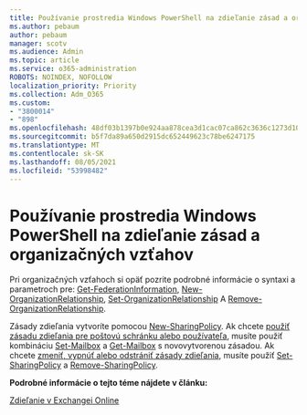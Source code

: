 ```yaml
---
title: Používanie prostredia Windows PowerShell na zdieľanie zásad a organizačných vzťahov
ms.author: pebaum
author: pebaum
manager: scotv
ms.audience: Admin
ms.topic: article
ms.service: o365-administration
ROBOTS: NOINDEX, NOFOLLOW
localization_priority: Priority
ms.collection: Adm_O365
ms.custom:
- "3800014"
- "898"
ms.openlocfilehash: 48df03b1397b0e924aa878cea3d1cac07ca862c3636c1273d10f4841a03fddcf
ms.sourcegitcommit: b5f7da89a650d2915dc652449623c78be6247175
ms.translationtype: MT
ms.contentlocale: sk-SK
ms.lasthandoff: 08/05/2021
ms.locfileid: "53998482"
---
```

# <a name="use-powershell-for-sharing-policies-and-organization-relationships"></a>Používanie prostredia Windows PowerShell na zdieľanie zásad a organizačných vzťahov


Pri organizačných vzťahoch si opäť pozrite podrobné informácie o syntaxi a parametroch pre: [Get-FederationInformation](https://docs.microsoft.com/powershell/module/exchange/get-federationinformation), [New-OrganizationRelationship](https://docs.microsoft.com/powershell/module/exchange/new-organizationrelationship), [Set-OrganizationRelationship](https://docs.microsoft.com/powershell/module/exchange/set-organizationrelationship)  A  [Remove-OrganizationRelationship](https://docs.microsoft.com/powershell/module/exchange/remove-organizationrelationship).

Zásady zdieľania vytvoríte pomocou [New-SharingPolicy](https://docs.microsoft.com/powershell/module/exchange/new-sharingpolicy). Ak chcete [použiť zásadu zdieľania pre poštovú schránku alebo používateľa](https://docs.microsoft.com/exchange/sharing/sharing-policies/apply-a-sharing-policy#use-exchange-online-powershell-to-apply-a-sharing-policy-to-one-or-more-mailboxes), musíte použiť kombináciu [Set-Mailbox](https://docs.microsoft.com/powershell/module/exchange/set-mailbox) a [Get-Mailbox](https://docs.microsoft.com/powershell/module/exchange/get-mailbox) s novovytvorenou zásadou. Ak chcete [zmeniť, vypnúť alebo odstrániť zásady zdieľania](https://docs.microsoft.com/exchange/sharing/sharing-policies/modify-a-sharing-policy), musíte použiť [Set-SharingPolicy](https://docs.microsoft.com/powershell/module/exchange/set-sharingpolicy) a [Remove-SharingPolicy](https://docs.microsoft.com/powershell/module/exchange/remove-sharingpolicy).

**Podrobné informácie o tejto téme nájdete v článku:**

[Zdieľanie v Exchangei Online](https://docs.microsoft.com/exchange/sharing/sharing)